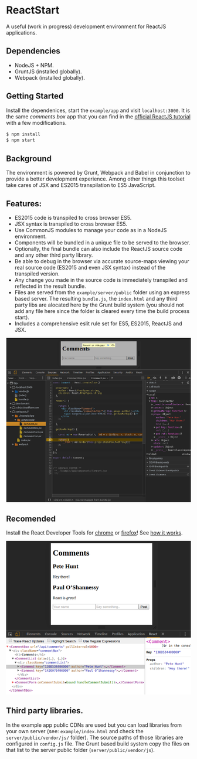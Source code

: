 # ReactStart
A useful (work in progress) development environment for ReactJS applications.

## Dependencies

* NodeJS + NPM.
* GruntJS (installed globally).
* Webpack (installed globally).

## Getting Started

Install the dependenices, start the `example/app` and visit `localhost:3000`. It is the same _comments box_ app that you can find in the [official ReactJS tutorial](https://facebook.github.io/react/docs/tutorial.html) with a few modifications.

```sh
$ npm install
$ npm start
```

## Background

The environment is powered by Grunt, Webpack and Babel in conjunction to provide a better development experience. Among other things this toolset take cares of JSX and ES2015 transpilation to ES5 JavaScript.

## Features:

* ES2015 code is transpiled to cross browser ES5.
* JSX syntax is transpiled to cross browser ES5.
* Use CommonJS modules to manage your code as in a NodeJS environment.
* Components will be bundled in a unique file to be served to the browser.
* Optionally, the final bundle can also include the ReactJS source code and any
other third party library.
* Be able to debug in the browser via accurate source-maps viewing your real source code (ES2015 and even JSX syntax) instead of the transpiled version.
* Any change you made in the source code is immediately transpiled and reflected in the result bundle.
* Files are served from the `example/server/public` folder using an express based server. The resulting `bundle.js`, the `index.html` and any third party libs are alocated here by the Grunt build system (you should not add any file here since the folder is cleared every time the build process start).
* Includes a comprehensive eslit rule set for ES5, ES2015, ReactJS and JSX.

![In browser debug with source-maps](assets/debug.png)

## Recomended
Install the React Developer Tools for [chrome](https://chrome.google.com/webstore/detail/react-developer-tools/fmkadmapgofadopljbjfkapdkoienihi) or [firefox](https://addons.mozilla.org/en-US/firefox/addon/react-devtools/)! See [how it works](https://github.com/facebook/react-devtools).

![react developer tools](assets/react-devtools.png)

## Third party libraries.
In the example app public CDNs are used but you can load libraries from your own server (see: `example/index.html` and check the `server/public/vendor/js/` folder). The source paths of those libraries are configured in `config.js` file. The Grunt based build system copy the files on that list to the server public folder (`server/public/vendor/js`).


